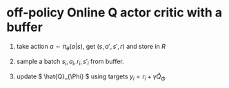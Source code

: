 # off-policy Online Q actor critic with a buffer
1. take action $a \sim \pi_{\theta}(a|s)$, get $(s,a',s',r)$ and store in $R$

2. sample a batch ${s_{i}, a_{i},r_{i},s'_{i}}$ from buffer.

3. update $ \hat{Q}_{\Phi} $ using targets $y_{i} = r_{i} + \gamma\hat{Q}_{\Phi}$
